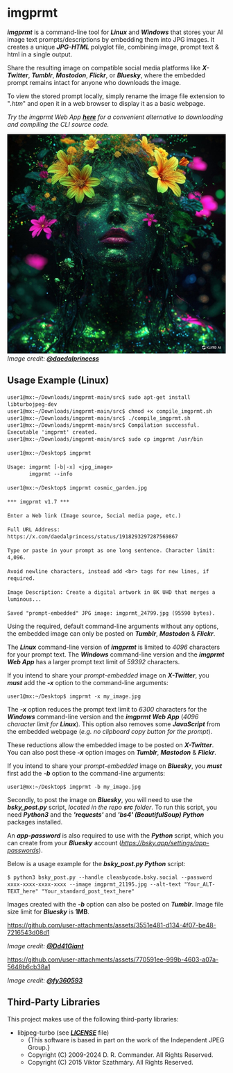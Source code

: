# imgprmt

***imgprmt*** is a command-line tool for ***Linux*** and ***Windows*** that stores your AI image text prompts/descriptions by embedding them into JPG images. It creates a unique ***JPG-HTML*** polyglot file, combining image, prompt text & html in a single output.  

Share the resulting image on compatible social media platforms like ***X-Twitter***, ***Tumblr***, ***Mastodon***, ***Flickr***, or ***Bluesky***, where the embedded prompt remains intact for anyone who downloads the image.  

To view the stored prompt locally, simply rename the image file extension to "*.htm*" and open it in a web browser to display it as a basic webpage.

*Try the imgprmt Web App [***here***](https://cleasbycode.co.uk/imgprmt/app/) for a convenient alternative to downloading and compiling the CLI source code.*

![Demo Image](https://github.com/CleasbyCode/imgprmt/blob/main/demo_image/imgprmt_69223.jpg)  
*Image credit: [***@daedalprincess***](https://x.com/daedalprincess)*  

## Usage Example (Linux)

```console
user1@mx:~/Downloads/imgprmt-main/src$ sudo apt-get install libturbojpeg-dev
user1@mx:~/Downloads/imgprmt-main/src$ chmod +x compile_imgprmt.sh
user1@mx:~/Downloads/imgprmt-main/src$ ./compile_imgprmt.sh
user1@mx:~/Downloads/imgprmt-main/src$ Compilation successful. Executable 'imgprmt' created.
user1@mx:~/Downloads/imgprmt-main/src$ sudo cp imgprmt /usr/bin

user1@mx:~/Desktop$ imgprmt 

Usage: imgprmt [-b|-x] <jpg_image> 
       imgprmt --info

user1@mx:~/Desktop$ imgprmt cosmic_garden.jpg

*** imgprmt v1.7 ***

Enter a Web link (Image source, Social media page, etc.)

Full URL Address: https://x.com/daedalprincess/status/1918293297287569867

Type or paste in your prompt as one long sentence. Character limit: 4,096.

Avoid newline characters, instead add <br> tags for new lines, if required.

Image Description: Create a digital artwork in 8K UHD that merges a luminous...

Saved "prompt-embedded" JPG image: imgprmt_24799.jpg (95590 bytes).

```
Using the required, default command-line arguments without any options, the embedded image can only be posted on ***Tumblr***, ***Mastodon*** & ***Flickr***.  

The ***Linux*** command-line version of ***imgprmt*** is limited to *4096* characters for your prompt text.  The ***Windows*** command-line version and the ***imgprmt Web App*** has a larger prompt text limit of *59392* characters.

If you intend to share your *prompt-embedded* image on ***X-Twitter***, you ***must*** add the ***-x*** option to the command-line arguments:
```console
user1@mx:~/Desktop$ imgprmt -x my_image.jpg
```
The ***-x*** option reduces the prompt text limit to *6300* characters for the ***Windows*** command-line version and the ***imgprmt Web App*** (*4096 character limit for ***Linux****). This option also removes some ***JavaScript*** from the embedded webpage (*e.g. no clipboard copy button for the prompt*).  

These reductions allow the embedded image to be posted on ***X-Twitter***. You can also post these ***-x*** option images on ***Tumblr***, ***Mastodon*** & ***Flickr***.

If you intend to share your *prompt-embedded* image on ***Bluesky***, you ***must*** first add the ***-b*** option to the command-line arguments:  

```console
user1@mx:~/Desktop$ imgprmt -b my_image.jpg
```
Secondly, to post the image on ***Bluesky***, you will need to use the ***bsky_post.py*** script, *located in the repo ***src*** folder*. To run this script, you need ***Python3*** and the ***'requests'*** and ***'bs4' (BeautifulSoup) Python*** packages installed.  

An ***app-password*** is also required to use with the ***Python*** script, which you can create from your ***Bluesky*** account (*https://bsky.app/settings/app-passwords*).  

Below is a usage example for the ***bsky_post.py Python*** script:  

```console
$ python3 bsky_post.py --handle cleasbycode.bsky.social --password xxxx-xxxx-xxxx-xxxx --image imgprmt_21195.jpg --alt-text "Your_ALT-TEXT_here" "Your_standard_post_text_here"
```
Images created with the ***-b*** option can also be posted on ***Tumblr***. Image file size limit for ***Bluesky*** is **1MB**.  

https://github.com/user-attachments/assets/3551e481-d134-4f07-be48-7216543d08d1
  
*Image credit: [***@Dd41Giant***](https://x.com/Dd41Giant)*  

https://github.com/user-attachments/assets/770591ee-999b-4603-a07a-5648b6cb38a1

*Image credit: [***@fy360593***](https://x.com/fy360593)* 

## Third-Party Libraries

This project makes use of the following third-party libraries:

- libjpeg-turbo (see [***LICENSE***](https://github.com/libjpeg-turbo/libjpeg-turbo/blob/main/LICENSE.md) file)  
  - {This software is based in part on the work of the Independent JPEG Group.}
  - Copyright (C) 2009-2024 D. R. Commander. All Rights Reserved.
  - Copyright (C) 2015 Viktor Szathmáry. All Rights Reserved.
    
##

